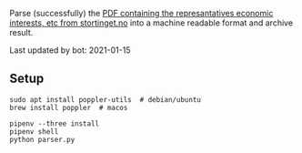 Parse (successfully) the [PDF containing the represantatives economic interests, etc from stortinget.no](https://www.stortinget.no/no/Stortinget-og-demokratiet/Representantene/Okonomiske-interesser/) into a machine readable format and archive result.

Last updated by bot: 2021-01-15

## Setup
    sudo apt install poppler-utils  # debian/ubuntu
    brew install poppler  # macos

    pipenv --three install
    pipenv shell
    python parser.py
